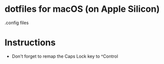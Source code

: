 # dotfiles for macOS (on Apple Silicon)
.config files

# Instructions
 - Don't forget to remap the Caps Lock key to ^Control
